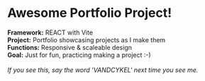 
<h1>Awesome Portfolio Project!</h1>
<b>Framework:</b> REACT with Vite <br>
<b>Project:</b> Portfolio showcasing projects as I make them <br>
<b>Functions:</b> Responsive & scaleable design <br>
<b>Goal:</b> Just for fun, practicing making a project :-) 
<br>
<br>
<i>If you see this, say the word 'VANDCYKEL' next time you see me. </i>
